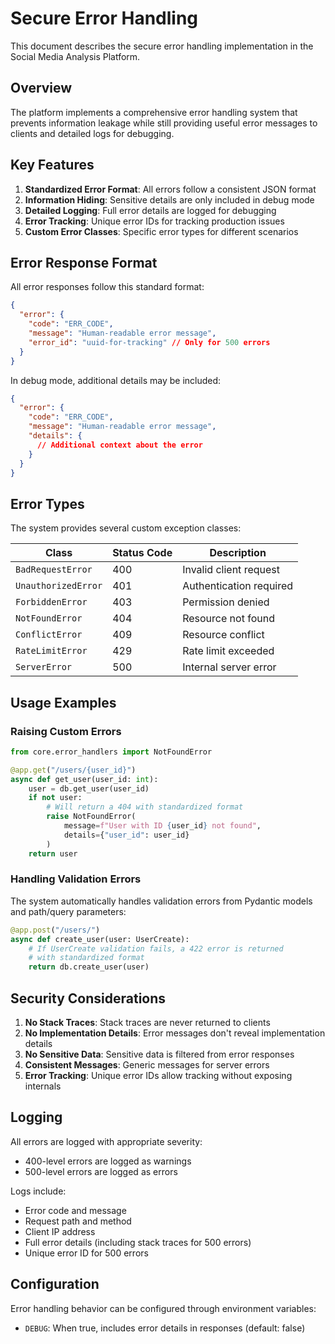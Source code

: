 # Secure Error Handling

This document describes the secure error handling implementation in the Social Media Analysis Platform.

## Overview

The platform implements a comprehensive error handling system that prevents information leakage while still providing useful error messages to clients and detailed logs for debugging.

## Key Features

1. **Standardized Error Format**: All errors follow a consistent JSON format
2. **Information Hiding**: Sensitive details are only included in debug mode
3. **Detailed Logging**: Full error details are logged for debugging
4. **Error Tracking**: Unique error IDs for tracking production issues
5. **Custom Error Classes**: Specific error types for different scenarios

## Error Response Format

All error responses follow this standard format:

```json
{
  "error": {
    "code": "ERR_CODE",
    "message": "Human-readable error message",
    "error_id": "uuid-for-tracking" // Only for 500 errors
  }
}
```

In debug mode, additional details may be included:

```json
{
  "error": {
    "code": "ERR_CODE",
    "message": "Human-readable error message",
    "details": {
      // Additional context about the error
    }
  }
}
```

## Error Types

The system provides several custom exception classes:

| Class | Status Code | Description |
|-------|------------|-------------|
| `BadRequestError` | 400 | Invalid client request |
| `UnauthorizedError` | 401 | Authentication required |
| `ForbiddenError` | 403 | Permission denied |
| `NotFoundError` | 404 | Resource not found |
| `ConflictError` | 409 | Resource conflict |
| `RateLimitError` | 429 | Rate limit exceeded |
| `ServerError` | 500 | Internal server error |

## Usage Examples

### Raising Custom Errors

```python
from core.error_handlers import NotFoundError

@app.get("/users/{user_id}")
async def get_user(user_id: int):
    user = db.get_user(user_id)
    if not user:
        # Will return a 404 with standardized format
        raise NotFoundError(
            message=f"User with ID {user_id} not found",
            details={"user_id": user_id}
        )
    return user
```

### Handling Validation Errors

The system automatically handles validation errors from Pydantic models and path/query parameters:

```python
@app.post("/users/")
async def create_user(user: UserCreate):
    # If UserCreate validation fails, a 422 error is returned
    # with standardized format
    return db.create_user(user)
```

## Security Considerations

1. **No Stack Traces**: Stack traces are never returned to clients
2. **No Implementation Details**: Error messages don't reveal implementation details
3. **No Sensitive Data**: Sensitive data is filtered from error responses
4. **Consistent Messages**: Generic messages for server errors
5. **Error Tracking**: Unique error IDs allow tracking without exposing internals

## Logging

All errors are logged with appropriate severity:
- 400-level errors are logged as warnings
- 500-level errors are logged as errors

Logs include:
- Error code and message
- Request path and method
- Client IP address
- Full error details (including stack traces for 500 errors)
- Unique error ID for 500 errors

## Configuration

Error handling behavior can be configured through environment variables:

- `DEBUG`: When true, includes error details in responses (default: false)
